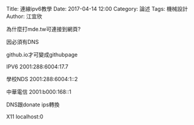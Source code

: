 Title: 連線ipv6教學
Date: 2017-04-14 12:00
Category: 論述
Tags: 機械設計
Author: 江宜欣


為什麼打mde.tw可連接到網頁?

因必須有DNS  

github.io才可變成githubpage

IPV6 2001:288:6004:17.7

學校NDS 2001:288:6004:1::2

中華電信 2001:b000:168::1

DNS跟donate ips轉換

X11 localhost:0 